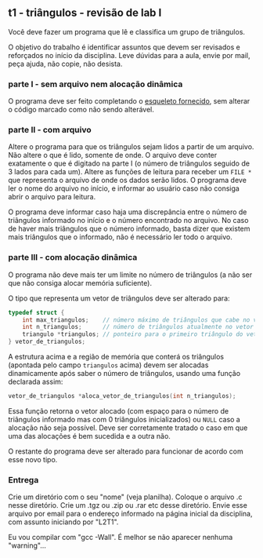## t1 - triângulos - revisão de lab I

Você deve fazer um programa que lê e classifica um grupo de triângulos.

O objetivo do trabalho é identificar assuntos que devem ser revisados e reforçados no início da disciplina.
Leve dúvidas para a aula, envie por mail, peça ajuda, não copie, não desista.

### parte I - sem arquivo nem alocação dinâmica

O programa deve ser feito completando o [esqueleto fornecido](t1.c), sem alterar o código marcado como não sendo alterável.

### parte II - com arquivo

Altere o programa para que os triângulos sejam lidos a partir de um arquivo. Não altere o que é lido, somente de onde. O arquivo deve conter exatamente o que é digitado na parte I (o número de triângulos seguido de 3 lados para cada um).
Altere as funções de leitura para receber um `FILE *` que representa o arquivo de onde os dados serão lidos.
O programa deve ler o nome do arquivo no início, e informar ao usuário caso não consiga abrir o arquivo para leitura.

O programa deve informar caso haja uma discrepância entre o número de triângulos informado no início e o número encontrado no arquivo. No caso de haver mais triângulos que o número informado, basta dizer que existem mais triângulos que o informado, não é necessário ler todo o arquivo.

### parte III - com alocação dinâmica

O programa não deve mais ter um limite no número de triângulos (a não ser que não consiga alocar memória suficiente).

O tipo que representa um vetor de triângulos deve ser alterado para:
```c
typedef struct {
    int max_triangulos;    // número máximo de triângulos que cabe no vetor
    int n_triangulos;      // número de triângulos atualmente no vetor
    triangulo *triangulos; // ponteiro para o primeiro triângulo do vetor
} vetor_de_triangulos;
```
A estrutura acima e a região de memória que conterá os triângulos (apontada pelo campo `triangulos` acima) devem ser alocadas dinamicamente após saber o número de triângulos, usando uma função declarada assim:
```c
vetor_de_triangulos *aloca_vetor_de_triangulos(int n_triangulos);
```
Essa função retorna o vetor alocado (com espaço para o número de triângulos informado mas com 0 triângulos inicializados) ou `NULL` caso a alocação não seja possível. Deve ser corretamente tratado o caso em que uma das alocações é bem sucedida e a outra não.

O restante do programa deve ser alterado para funcionar de acordo com esse novo tipo.

### Entrega

Crie um diretório com o seu "nome" (veja planilha).
Coloque o arquivo .c nesse diretório.
Crie um .tgz ou .zip ou .rar etc desse diretório.
Envie esse arquivo por email para o endereço informado na página inicial da disciplina, com assunto iniciando por "L2T1".

Eu vou compilar com "gcc -Wall". É melhor se não aparecer nenhuma "warning"...
